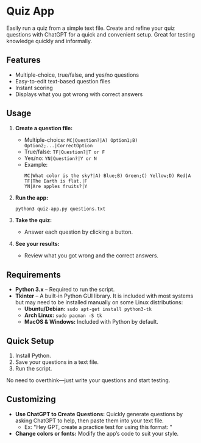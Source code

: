 # Quiz App

Easily run a quiz from a simple text file. Create and refine your quiz questions with ChatGPT for a quick and convenient setup. Great for testing knowledge quickly and informally.

## Features

- Multiple-choice, true/false, and yes/no questions
- Easy-to-edit text-based question files
- Instant scoring
- Displays what you got wrong with correct answers

## Usage

1. **Create a question file:**

   - Multiple-choice: `MC|Question?|A) Option1;B) Option2;...|CorrectOption`
   - True/false: `TF|Question?|T or F`
   - Yes/no: `YN|Question?|Y or N`
   - Example:
     ```
     MC|What color is the sky?|A) Blue;B) Green;C) Yellow;D) Red|A
     TF|The Earth is flat.|F
     YN|Are apples fruits?|Y
     ```

2. **Run the app:**

   ```bash
   python3 quiz-app.py questions.txt
   ```

3. **Take the quiz:**

   - Answer each question by clicking a button.

4. **See your results:**

   - Review what you got wrong and the correct answers.

## Requirements

- **Python 3.x** – Required to run the script.
- **Tkinter** – A built-in Python GUI library. It is included with most systems but may need to be installed manually on some Linux distributions:
  - **Ubuntu/Debian:** `sudo apt-get install python3-tk`
  - **Arch Linux:** `sudo pacman -S tk`
  - **MacOS & Windows:** Included with Python by default.

## Quick Setup

1. Install Python.
2. Save your questions in a text file.
3. Run the script.

No need to overthink—just write your questions and start testing.

## Customizing

- **Use ChatGPT to Create Questions:** Quickly generate questions by asking ChatGPT to help, then paste them into your text file.
  - Ex: "Hey GPT, create a practice test for  using this format: "
- **Change colors or fonts:** Modify the app’s code to suit your style.


